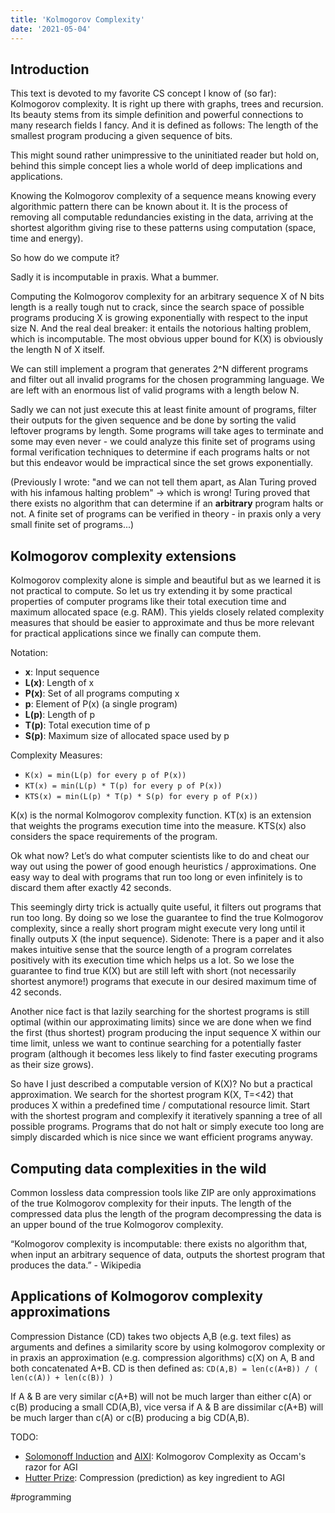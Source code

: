 ```yaml
---
title: 'Kolmogorov Complexity'
date: '2021-05-04'
---
```

## Introduction

This text is devoted to my favorite CS concept I know of (so far): Kolmogorov complexity. It is right up there with graphs, trees and recursion. Its beauty stems from its simple definition and powerful connections to many research fields I fancy. And it is defined as follows: The length of the smallest program producing a given sequence of bits.

This might sound rather unimpressive to the uninitiated reader but hold on, behind this simple concept lies a whole world of deep implications and applications.

Knowing the Kolmogorov complexity of a sequence means knowing every algorithmic pattern there can be known about it. It is the process of removing all computable redundancies existing in the data, arriving at the shortest algorithm giving rise to these patterns using computation (space, time and energy).

So how do we compute it?

Sadly it is incomputable in praxis. What a bummer.

Computing the Kolmogorov complexity for an arbitrary sequence X of N bits length is a really tough nut to crack, since the search space of possible programs producing X is growing exponentially with respect to the input size N. And the real deal breaker: it entails the notorious halting problem, which is incomputable. The most obvious upper bound for K(X) is obviously the length N of X itself.

We can still implement a program that generates 2^N different programs and filter out all invalid programs for the chosen programming language. We are left with an enormous list of valid programs with a length below N.

Sadly we can not just execute this at least finite amount of programs, filter their outputs for the given sequence and be done by sorting the valid leftover programs by length. Some programs will take ages to terminate and some may even never - we could analyze this finite set of programs using formal verification techniques to determine if each programs halts or not but this endeavor would be impractical since the set grows exponentially.

(Previously I wrote: "and we can not tell them apart, as Alan Turing proved with his infamous halting problem" -> which is wrong! Turing proved that there exists no algorithm that can determine if an **arbitrary** program halts or not. A finite set of programs can be verified in theory - in praxis only a very small finite set of programs...)

## Kolmogorov complexity extensions

Kolmogorov complexity alone is simple and beautiful but as we learned it is not practical to compute. So let us try extending it by some practical properties of computer programs like their total execution time and maximum allocated space (e.g. RAM). This yields closely related complexity measures that should be easier to approximate and thus be more relevant for practical applications since we finally can compute them.

Notation:

- **x**: Input sequence
- **L(x)**: Length of x
- **P(x)**: Set of all programs computing x
- **p**: Element of P(x) (a single program)
- **L(p)**: Length of p
- **T(p)**: Total execution time of p
- **S(p)**: Maximum size of allocated space used by p

Complexity Measures:

- ```K(x) = min(L(p) for every p of P(x))```
- ```KT(x) = min(L(p) * T(p) for every p of P(x))```
- ```KTS(x) = min(L(p) * T(p) * S(p) for every p of P(x))```

K(x) is the normal Kolmogorov complexity function. KT(x) is an extension that weights the programs execution time into the measure. KTS(x) also considers the space requirements of the program.

Ok what now? Let’s do what computer scientists like to do and cheat our way out using the power of good enough heuristics / approximations. One easy way to deal with programs that run too long or even infinitely is to discard them after exactly 42 seconds.

This seemingly dirty trick is actually quite useful, it filters out programs that run too long. By doing so we lose the guarantee to find the true Kolmogorov complexity, since a really short program might execute very long until it finally outputs X (the input sequence). Sidenote: There is a paper and it also makes intuitive sense that the source length of a program correlates positively with its execution time which helps us a lot. So we lose the guarantee to find true K(X) but are still left with short (not necessarily shortest anymore!) programs that execute in our desired maximum time of 42 seconds.

Another nice fact is that lazily searching for the shortest programs is still optimal (within our approximating limits) since we are done when we find the first (thus shortest) program producing the input sequence X within our time limit, unless we want to continue searching for a potentially faster program (although it becomes less likely to find faster executing programs as their size grows).

So have I just described a computable version of K(X)? No but a practical approximation. We search for the shortest program K(X, T=<42) that produces X within a predefined time / computational resource limit. Start with the shortest program and complexify it iteratively spanning a tree of all possible programs. Programs that do not halt or simply execute too long are simply discarded which is nice since we want efficient programs anyway.

## Computing data complexities in the wild

Common lossless data compression tools like ZIP are only approximations of the true Kolmogorov complexity for their inputs. The length of the compressed data plus the length of the program decompressing the data is an upper bound of the true Kolmogorov complexity.

“Kolmogorov complexity is incomputable: there exists no algorithm that, when input an arbitrary sequence of data, outputs the shortest program that produces the data.” - Wikipedia

## Applications of Kolmogorov complexity approximations

Compression Distance (CD) takes two objects A,B (e.g. text files) as arguments and defines a similarity score by using kolmogorov complexity or in praxis an approximation (e.g. compression algorithms) c(X) on A, B and both concatenated A+B. CD is then defined as:
```CD(A,B) = len(c(A+B)) / ( len(c(A)) + len(c(B)) )```

If A & B are very similar c(A+B) will not be much larger than either c(A) or c(B) producing a small CD(A,B), vice versa if A & B are dissimilar c(A+B) will be much larger than c(A) or c(B) producing a big CD(A,B).

TODO:

- [Solomonoff Induction](https://www.lesswrong.com/tag/solomonoff-induction) and [AIXI](https://www.lesswrong.com/tag/aixi): Kolmogorov Complexity as Occam's razor for AGI
- [Hutter Prize](http://prize.hutter1.net/): Compression (prediction) as key ingredient to AGI

#programming
